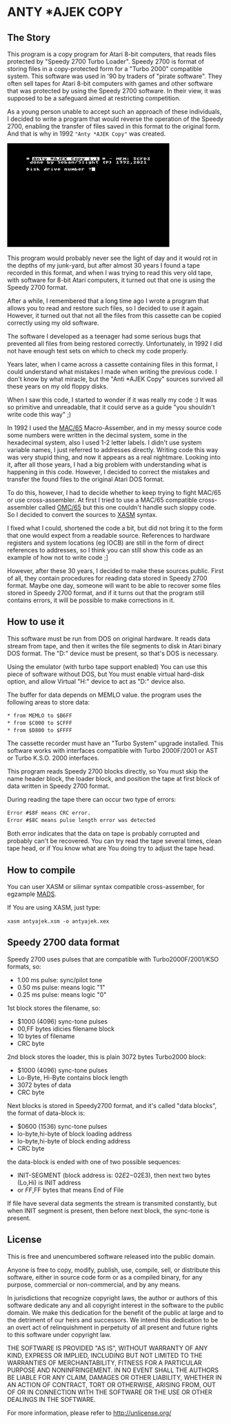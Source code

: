 
# ANTY *AJEK COPY

## The Story

This program is a copy program for Atari 8-bit computers, that reads files protected by "Speedy 2700 Turbo Loader". Speedy 2700 is format of storing files in a copy-protected form for a "Turbo 2000" compatible system. This software was used in '90 by traders of "pirate software". They often sell tapes for Atari 8-bit computers with games and other software that was protected by using the Speedy 2700 software. In their view, it was supposed to be a safeguard aimed at restricting competition.

As a young person unable to accept such an approach of these individuals, I decided to write a program that would reverse the operation of the Speedy 2700, enabling the transfer of files saved in this format to the original form. And that is why in 1992 `"Anty *AJEK Copy"` was created.

![AntyAjek screenshot](scr/anty_ajek.gif)

This program would probably never see the light of day and it would rot in the depths of my junk-yard, but after almost 30 years I found a tape recorded in this format, and when I was trying to read this very old tape, with software for 8-bit Atari computers, it turned out that one is using the Speedy 2700 format.

After a while, I remembered that a long time ago I wrote a program that allows you to read and restore such files, so I decided to use it again. However, it turned out that not all the files from this cassette can be copied correctly using my old software.

The software I developed as a teenager had some serious bugs that prevented all files from being restored correctly. Unfortunately, in 1992 I did not have enough test sets on which to check my code properly.

Years later, when I came across a cassette containing files in this format, I could understand what mistakes I made when writing the previous code. I don't know by what miracle, but the "Anti *AJEK Copy" sources survived all these years on my old floppy disks.

When I saw this code, I started to wonder if it was really my code :) It was so primitive and unreadable, that it could serve as a guide "you shouldn't write code this way" ;)

In 1992 I used the [MAC/65](https://en.wikipedia.org/wiki/MAC/65) Macro-Assember, and in my messy source code some numbers were written in the decimal system, some in the hexadecimal system, also I used 1-2 letter labels. I didn't use system variable names, I just referred to addresses directly. Writing code this way was very stupid thing, and now it appears as a real nightmare. Looking into it, after all those years, I had a big problem with understanding what is happening in this code. However, I decided to correct the mistakes and transfer the found files to the original Atari DOS format.

To do this, however, I had to decide whether to keep trying to fight MAC/65 or use cross-assembler. At first I tried to use a MAC/65 compatible cross-assembler called [OMC/65](https://github.com/pkali/omc65) but this one couldn't handle such sloppy code. So I decided to convert the sources to [XASM](https://github.com/pfusik/xasm) syntax.

I fixed what I could, shortened the code a bit, but did not bring it to the form that one would expect from a readable source. References to hardware registers and system locations (eg IOCB) are still in the form of direct references to addresses, so I think you can still show this code as an example of how not to write code ;]

However, after these 30 years, I decided to make these sources public. First of all, they contain procedures for reading data stored in Speedy 2700 format. Maybe one day, someone will want to be able to recover some files stored in Speedy 2700 format, and if it turns out that the program still contains errors, it will be possible to make corrections in it.

## How to use it

This software must be run from DOS on original hardware. It reads data stream from tape, and then it writes the file segments to disk in Atari binary DOS format. The "D:" device must be present, so that's DOS is necessary.

Using the emulator (with turbo tape support enabled) You can use this piece of software without DOS, but You must enable virtual hard-disk option, and allow Virtual "H:" device to act as "D:" device also.

The buffer for data depends on MEMLO value. the program uses the following areas to store data:

```txt
* from MEMLO to $B6FF
* from $C000 to $CFFF
* from $D800 to $FFFF
```

The cassette recorder must have an "Turbo System" upgrade installed. This software works with interfaces compatible with Turbo 2000F/2001 or AST or Turbo K.S.O. 2000 interfaces.

This program reads Speedy 2700 blocks directly, so You must skip the name header block, the loader block, and position the tape at first block of data written in Speedy 2700 format.

During reading the tape there can occur two type of errors:

```txt
Error #$8F means CRC error.
Error #$8C means pulse length error was detected
```

Both error indicates that the data on tape is probably corrupted and probably can't be recovered. You can try read the tape several times, clean tape head, or if You know what are You doing try to adjust the tape head.

## How to compile

You can user XASM or silimar syntax compatible cross-assember, for egzample [MADS](https://mads.atari8.info/).

If You are using XASM, just type:

```xasm antyajek.xsm -o antyajek.xex```

## Speedy 2700 data format

Speedy 2700 uses pulses that are compatible with Turbo2000F/2001/KSO formats, so:
* 1.00 ms pulse: sync/pilot tone
* 0.50 ms pulse: means logic "1"
* 0.25 ms pulse: means logic "0"

1st block stores the filename, so:

* $1000 (4096) sync-tone pulses
* $00,$FF bytes idicies filename block
* 10 bytes of filename
* CRC byte

2nd block stores the loader, this is plain 3072 bytes Turbo2000 block:

* $1000 (4096) sync-tone pulses
* Lo-Byte, Hi-Byte contains block length
* 3072 bytes of data
* CRC byte

Next blocks is stored in Speedy2700 format, and it's called "data blocks", the format of data-block is:

* $0600 (1536) sync-tone pulses
* lo-byte,hi-byte of block loading address
* lo-byte,hi-byte of block ending address
* CRC byte

the data-block is ended with one of two possible sequences:

* INIT-SEGMENT (block address is: $02E2-$02E3), then next two bytes (Lo,Hi) is INIT address 
* or $FF,$FF bytes that means End of File

If file have several data segments the stream is transmited constantly, but when INIT segment is present, then before next block, the sync-tone is present.

## License

This is free and unencumbered software released into the public domain.

Anyone is free to copy, modify, publish, use, compile, sell, or
distribute this software, either in source code form or as a compiled
binary, for any purpose, commercial or non-commercial, and by any
means.

In jurisdictions that recognize copyright laws, the author or authors
of this software dedicate any and all copyright interest in the
software to the public domain. We make this dedication for the benefit
of the public at large and to the detriment of our heirs and
successors. We intend this dedication to be an overt act of
relinquishment in perpetuity of all present and future rights to this
software under copyright law.

THE SOFTWARE IS PROVIDED "AS IS", WITHOUT WARRANTY OF ANY KIND,
EXPRESS OR IMPLIED, INCLUDING BUT NOT LIMITED TO THE WARRANTIES OF
MERCHANTABILITY, FITNESS FOR A PARTICULAR PURPOSE AND NONINFRINGEMENT.
IN NO EVENT SHALL THE AUTHORS BE LIABLE FOR ANY CLAIM, DAMAGES OR
OTHER LIABILITY, WHETHER IN AN ACTION OF CONTRACT, TORT OR OTHERWISE,
ARISING FROM, OUT OF OR IN CONNECTION WITH THE SOFTWARE OR THE USE OR
OTHER DEALINGS IN THE SOFTWARE.

For more information, please refer to <http://unlicense.org/>
